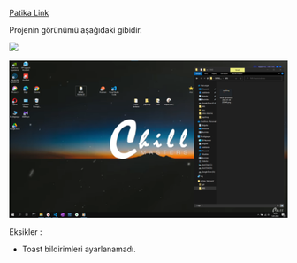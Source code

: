 [Patika Link](https://app.patika.dev/kajinski)

Projenin görünümü aşağıdaki gibidir.

![](/%C4%B0MG/Ekran%20g%C3%B6r%C3%BCnt%C3%BCs%C3%BC%202023-01-04%20203540.png)

![](%C4%B0MG/Ekran%20g%C3%B6r%C3%BCnt%C3%BCs%C3%BC%202023-01-05%20162501.png)

Eksikler : 
-  Toast bildirimleri ayarlanamadı.
